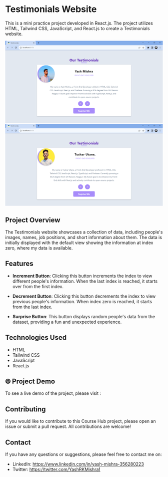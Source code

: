 # Testimonials Website

This is a mini practice project developed in React.js. The project utilizes HTML, Tailwind CSS, JavaScript, and React.js to create a Testimonials website.

<img src="src\assets\Screenshot (6).png">

<img src="src\assets\Screenshot (9).png">

## Project Overview

The Testimonials website showcases a collection of data, including people's images, names, job positions, and short information about them. The data is initially displayed with the default view showing the information at index zero, where my data is available.

## Features

- **Increment Button**: Clicking this button increments the index to view different people's information. When the last index is reached, it starts over from the first index.

- **Decrement Button**: Clicking this button decrements the index to view previous people's information. When index zero is reached, it starts from the last index.

- **Surprise Button**: This button displays random people's data from the dataset, providing a fun and unexpected experience.

## Technologies Used

- HTML
- Tailwind CSS
- JavaScript
- React.js

## 🌐 Project Demo 

To see a live demo of the project, please visit :

## Contributing

If you would like to contribute to this Course Hub project, please open an issue or submit a pull request. All contributions are welcome!

## Contact 

If you have any questions or suggestions, please feel free to contact me on:

- LinkedIn: https://www.linkedin.com/in/yash-mishra-356280223
- Twitter: https://twitter.com/YashRKMishra1
